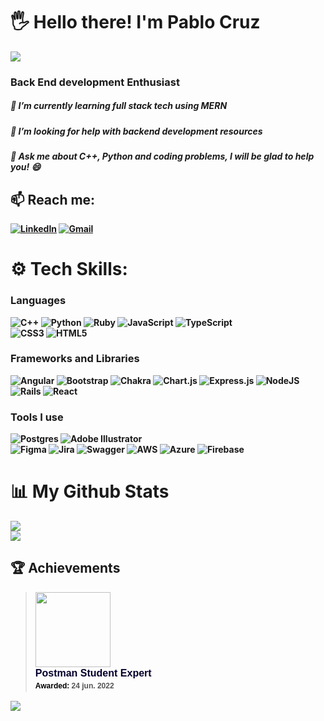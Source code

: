# <h1>🖐️ Hello there! I'm Pablo Cruz</h1>
[![](https://visitcount.itsvg.in/api?id=jpablocruz&icon=5&color=12)](https://visitcount.itsvg.in)
<h3>Back End development Enthusiast</h3>
<h5>🌱 I’m currently learning full stack tech using <strong>MERN<strong></h5> 
<h5>🤔 I’m looking for help with backend development resources</h5>
<h5>💬 Ask me about C++, Python and coding problems, I will be glad to help you! 😄 </h5>
 
## 📫 Reach me:
[![LinkedIn](https://img.shields.io/badge/LinkedIn-0077B5?style=for-the-badge&logo=linkedin&logoColor=white)](https://linkedin.com/in/linkedin.com/in/pablocruzramos) 
[![Gmail](https://img.shields.io/badge/Gmail-D14836?style=for-the-badge&logo=gmail&logoColor=white)]( https://mail.google.com/mail/u/0/?fs=1&tf=cm&source=mailto&to=pablocrzrms@gmail.com) 

# ⚙️ Tech Skills:
<h3><strong>Languages</strong></h3>  
 
 ![C++](https://img.shields.io/badge/c++-%2300599C.svg?style=for-the-badge&logo=c%2B%2B&logoColor=white) ![Python](https://img.shields.io/badge/python-3670A0?style=for-the-badge&logo=python&logoColor=ffdd54) ![Ruby](https://img.shields.io/badge/ruby-%23CC342D.svg?style=for-the-badge&logo=ruby&logoColor=white)  ![JavaScript](https://img.shields.io/badge/javascript-%23323330.svg?style=for-the-badge&logo=javascript&logoColor=%23F7DF1E)  ![TypeScript](https://img.shields.io/badge/typescript-%23007ACC.svg?style=for-the-badge&logo=typescript&logoColor=white) <br> 
![CSS3](https://img.shields.io/badge/css3-%231572B6.svg?style=for-the-badge&logo=css3&logoColor=white) 
![HTML5](https://img.shields.io/badge/html5-%23E34F26.svg?style=for-the-badge&logo=html5&logoColor=white) 

  <h3><strong>Frameworks and Libraries</strong></h3> 
 
 ![Angular](https://img.shields.io/badge/angular-%23DD0031.svg?style=for-the-badge&logo=angular&logoColor=white) 
 ![Bootstrap](https://img.shields.io/badge/bootstrap-%23563D7C.svg?style=for-the-badge&logo=bootstrap&logoColor=white) 
 ![Chakra](https://img.shields.io/badge/chakra-%234ED1C5.svg?style=for-the-badge&logo=chakraui&logoColor=white) 
 ![Chart.js](https://img.shields.io/badge/chart.js-F5788D.svg?style=for-the-badge&logo=chart.js&logoColor=white) 
 ![Express.js](https://img.shields.io/badge/express.js-%23404d59.svg?style=for-the-badge&logo=express&logoColor=%2361DAFB) 
 ![NodeJS](https://img.shields.io/badge/node.js-6DA55F?style=for-the-badge&logo=node.js&logoColor=white) 
 ![Rails](https://img.shields.io/badge/rails-%23CC0000.svg?style=for-the-badge&logo=ruby-on-rails&logoColor=white) 
 ![React](https://img.shields.io/badge/react-%2320232a.svg?style=for-the-badge&logo=react&logoColor=%2361DAFB) 
 
<h3><strong>Tools I use </strong></h3> 
 
 ![Postgres](https://img.shields.io/badge/postgres-%23316192.svg?style=for-the-badge&logo=postgresql&logoColor=white) 
 ![Adobe Illustrator](https://img.shields.io/badge/adobeillustrator-%23FF9A00.svg?style=for-the-badge&logo=adobeillustrator&logoColor=white) 	
 ![Figma](https://img.shields.io/badge/figma-%23F24E1E.svg?style=for-the-badge&logo=figma&logoColor=white) 
 ![Jira](https://img.shields.io/badge/jira-%230A0FFF.svg?style=for-the-badge&logo=jira&logoColor=white) 
 ![Swagger](https://img.shields.io/badge/-Swagger-%23Clojure?style=for-the-badge&logo=swagger&logoColor=white)
  ![AWS](https://img.shields.io/badge/AWS-%23FF9900.svg?style=for-the-badge&logo=amazon-aws&logoColor=white) 
 ![Azure](https://img.shields.io/badge/azure-%230072C6.svg?style=for-the-badge&logo=azure-devops&logoColor=white) 
 ![Firebase](https://img.shields.io/badge/firebase-%23039BE5.svg?style=for-the-badge&logo=firebase) 
 <br>
# 📊 My Github Stats
![](https://github-readme-stats.vercel.app/api?username=jpablocruz&theme=swift&hide_border=false&include_all_commits=true&count_private=false)<br/>
![](https://github-readme-streak-stats.herokuapp.com/?user=jpablocruz&theme=swift&hide_border=false)<br/>

## 🏆 Achievements
<blockquote class="badgr-badge" style="font-family: Helvetica, Roboto, &quot;Segoe UI&quot;, Calibri, sans-serif;"><a href="https://api.badgr.io/public/assertions/6zekX4wWSkaXcMEUXANq0Q?identity__email=pablocrzrms%40gmail.com"><img src="https://api.badgr.io/public/assertions/6zekX4wWSkaXcMEUXANq0Q/image" width="120px" height="120px"></a><p class="badgr-badge-name" style="hyphens: auto; overflow-wrap: break-word; word-wrap: break-word; margin: 0; font-size: 16px; font-weight: 600; font-style: normal; font-stretch: normal; line-height: 1.25; letter-spacing: normal; text-align: left; color: #05012c;">Postman Student Expert</p><p class="badgr-badge-date" style="margin: 0; font-size: 12px; font-style: normal; font-stretch: normal; line-height: 1.67; letter-spacing: normal; text-align: left; color: #555555;"><strong style="font-size: 12px; font-weight: bold; font-style: normal; font-stretch: normal; line-height: 1.67; letter-spacing: normal; text-align: left; color: #000;">Awarded: </strong>24 jun. 2022</p></blockquote>
 
![](https://github-profile-trophy.vercel.app/?username=jpablocruz&theme=onestar&no-frame=false&no-bg=false&margin-w=4)


